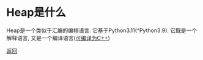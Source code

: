 # Heap是什么

Heap是一个类似于汇编的编程语言. 它基于Python3.11(^Python3.9). 它既是一个解释语言, 又是一个编译语言([可编译为C++](cppheap/README.md))

[返回](README.md)
